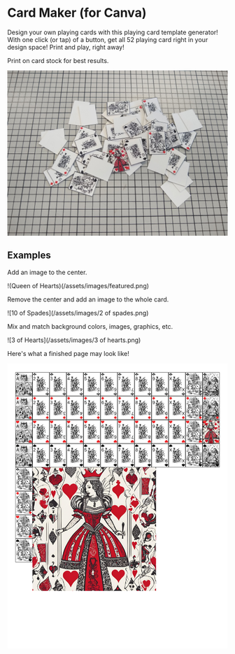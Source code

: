 # Card Maker (for Canva)

Design your own playing cards with this playing card template generator! With one click (or tap) of a button, get all 52 playing card right in your design space! Print and play, right away!

Print on card stock for best results.

![printed sample set](/assets/images/finished-sample.jpg)

## Examples

Add an image to the center.

!(Queen of Hearts)(/assets/images/featured.png)

Remove the center and add an image to the whole card.

![10 of Spades](/assets/images/2 of spades.png)

Mix and match background colors, images, graphics, etc.

![3 of Hearts](/assets/images/3 of hearts.png)

Here's what a finished page may look like!

![sample set](/assets/images/sample.png)